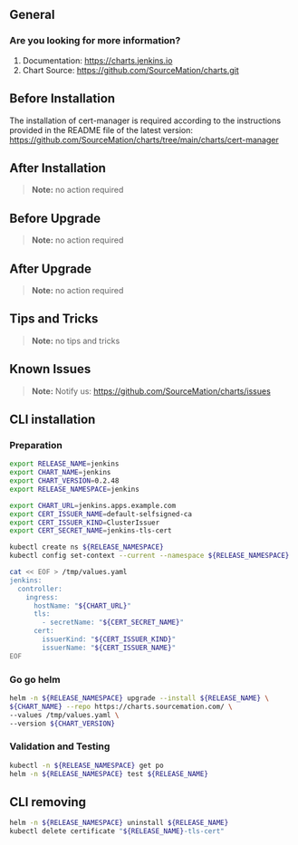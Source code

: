 ## General

### Are you looking for more information?

1. Documentation: https://charts.jenkins.io
2. Chart Source: https://github.com/SourceMation/charts.git

## Before Installation

The installation of cert-manager is required according to the instructions
provided in the README file of the latest version:
https://github.com/SourceMation/charts/tree/main/charts/cert-manager

## After Installation

> **Note:**
> no action required

## Before Upgrade

> **Note:**
> no action required

## After Upgrade

> **Note:**
> no action required

## Tips and Tricks

> **Note:**
> no tips and tricks

## Known Issues

> **Note:**
> Notify us: https://github.com/SourceMation/charts/issues

## CLI installation

### Preparation

```bash
export RELEASE_NAME=jenkins
export CHART_NAME=jenkins
export CHART_VERSION=0.2.48
export RELEASE_NAMESPACE=jenkins

export CHART_URL=jenkins.apps.example.com
export CERT_ISSUER_NAME=default-selfsigned-ca
export CERT_ISSUER_KIND=ClusterIssuer
export CERT_SECRET_NAME=jenkins-tls-cert

kubectl create ns ${RELEASE_NAMESPACE}
kubectl config set-context --current --namespace ${RELEASE_NAMESPACE}

cat << EOF > /tmp/values.yaml
jenkins:
  controller:
    ingress:
      hostName: "${CHART_URL}"
      tls:
        - secretName: "${CERT_SECRET_NAME}"
      cert:
        issuerKind: "${CERT_ISSUER_KIND}"
        issuerName: "${CERT_ISSUER_NAME}"
EOF
```

### Go go helm

```bash
helm -n ${RELEASE_NAMESPACE} upgrade --install ${RELEASE_NAME} \
${CHART_NAME} --repo https://charts.sourcemation.com/ \
--values /tmp/values.yaml \
--version ${CHART_VERSION}
```

### Validation and Testing

```bash
kubectl -n ${RELEASE_NAMESPACE} get po
helm -n ${RELEASE_NAMESPACE} test ${RELEASE_NAME}
```

## CLI removing

```bash
helm -n ${RELEASE_NAMESPACE} uninstall ${RELEASE_NAME}
kubectl delete certificate "${RELEASE_NAME}-tls-cert"
```
